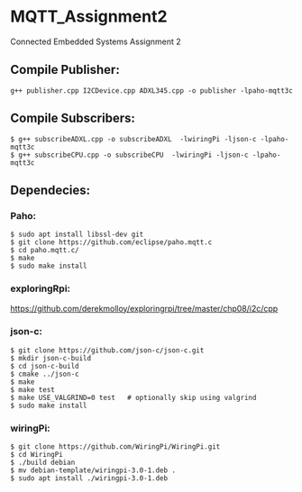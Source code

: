 # MQTT_Assignment2
Connected Embedded Systems Assignment 2

## Compile Publisher:
```
g++ publisher.cpp I2CDevice.cpp ADXL345.cpp -o publisher -lpaho-mqtt3c
```

## Compile Subscribers:
```
$ g++ subscribeADXL.cpp -o subscribeADXL  -lwiringPi -ljson-c -lpaho-mqtt3c
$ g++ subscribeCPU.cpp -o subscribeCPU  -lwiringPi -ljson-c -lpaho-mqtt3c
```
## Dependecies:

### Paho:
```
$ sudo apt install libssl-dev git
$ git clone https://github.com/eclipse/paho.mqtt.c
$ cd paho.mqtt.c/
$ make
$ sudo make install
```
### exploringRpi:
https://github.com/derekmolloy/exploringrpi/tree/master/chp08/i2c/cpp

### json-c:
```
$ git clone https://github.com/json-c/json-c.git
$ mkdir json-c-build
$ cd json-c-build
$ cmake ../json-c
$ make
$ make test
$ make USE_VALGRIND=0 test   # optionally skip using valgrind
$ sudo make install 
```

### wiringPi:
```
$ git clone https://github.com/WiringPi/WiringPi.git
$ cd WiringPi
$ ./build debian
$ mv debian-template/wiringpi-3.0-1.deb .
$ sudo apt install ./wiringpi-3.0-1.deb
```
